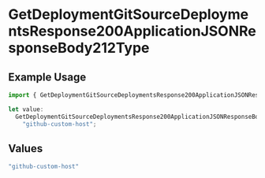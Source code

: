 # GetDeploymentGitSourceDeploymentsResponse200ApplicationJSONResponseBody212Type

## Example Usage

```typescript
import { GetDeploymentGitSourceDeploymentsResponse200ApplicationJSONResponseBody212Type } from "@vercel/sdk/models/getdeploymentop.js";

let value:
  GetDeploymentGitSourceDeploymentsResponse200ApplicationJSONResponseBody212Type =
    "github-custom-host";
```

## Values

```typescript
"github-custom-host"
```